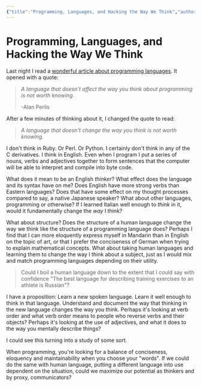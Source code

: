 ```yaml
---
{"title":"Programming, Languages, and Hacking the Way We Think","author":"Grant Muller","date":"2011-08-19T12:00:25+00:00","dg-permalink":"hacking-the-way-we-think","dg-publish":true,"tags":["code"],"lastmod":"2022-04-20T14:24:22-04:00","permalink":"/hacking-the-way-we-think/","dgHomeLink":true,"dgPassFrontmatter":true}
---
```


# Programming, Languages, and Hacking the Way We Think

Last night I read a [wonderful article about programming languages][1]. It opened with a quote:

> _A language that doesn’t affect the way you think about programming is not worth knowing._
>
>  -Alan Perlis

After a few minutes of thinking about it, I changed the quote to read:

> _A language that doesn't change the way you think is not worth knowing._

I don't think in Ruby. Or Perl. Or Python. I certainly don't think in any of the C derivatives. I think in English. Even when I program I put a series of nouns, verbs and adjectives together to form sentences that the computer will be able to interpret and compile into byte code.

What does it mean to be an English _thinker_? What effect does the language and its syntax have on me? Does English have more strong verbs than Eastern languages? Does that have some effect on my thought processes compared to say, a native Japanese speaker? What about other languages, programming or otherwise? If I learned Italian well enough to _think_ in it, would it fundamentally change the _way_ I think?

What about structure? Does the structure of a human language change the way we think like the structure of a programming language does? Perhaps I find that I can more eloquently express myself in Mandarin than in English on the topic of art, or that I prefer the conciseness of German when trying to explain mathematical concepts. What about taking human languages and learning them to change the way I think about a subject, just as I would mix and match programming languages depending on their utility.

> Could I boil a human language down to the extent that I could say with confidence "The best language for describing training exercises to an athlete is Russian"?

I have a proposition: Learn a new spoken language. Learn it well enough to think in that language. Understand and document the way that thinking in the new language changes the way you think. Perhaps it's looking at verb order and what verb order means to people who reverse verbs and their objects? Perhaps it's looking at the use of adjectives, and what it does to the way you mentally describe things?

I could see this turning into a study of some sort.

When programming, you're looking for a balance of conciseness, eloquency and maintainability when you choose your "words". If we could do the same with human language, putting a different language into use dependent on the situation, could we maximize our potential as thinkers and by proxy, communicators?

 [1]: http://blog.fogus.me/2011/08/14/perlis-languages/

